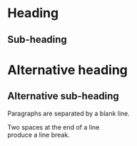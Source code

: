<h1>Heading</h1>

<h2>Sub-heading</h2>

<h1>Alternative heading</h1>

<h2>Alternative sub-heading</h2>

<p>Paragraphs are separated
by a blank line.</p>

<p>Two spaces at the end of a line<br />
produce a line break.</p>